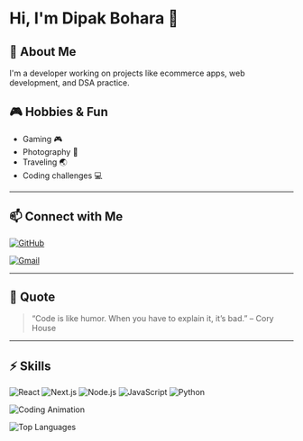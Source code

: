 # Hi, I'm Dipak Bohara 👋

## 🚀 About Me
I'm a developer working on projects like ecommerce apps, web development, and DSA practice.  


## 🎮 Hobbies & Fun
- Gaming 🎮
- Photography 📸
- Traveling 🌏
- Coding challenges 💻

---



## 📫 Connect with Me

[![GitHub](https://img.shields.io/badge/GitHub-@dipak0304-black?style=social&logo=github)](https://github.com/dipak0304)

[![Gmail](https://img.shields.io/badge/Gmail-dipakbohara019@gmail.com-red?style=social&logo=gmail)](mailto:dipakbohara019@gmail.com)

---
## 💬 Quote
> “Code is like humor. When you have to explain it, it’s bad.” – Cory House

---

## ⚡ Skills

![React](https://img.shields.io/badge/React-61DAFB?style=for-the-badge&logo=react&logoColor=black)
![Next.js](https://img.shields.io/badge/Next.js-000000?style=for-the-badge&logo=next.js&logoColor=white)
![Node.js](https://img.shields.io/badge/Node.js-339933?style=for-the-badge&logo=nodedotjs&logoColor=white)
![JavaScript](https://img.shields.io/badge/JavaScript-F7DF1E?style=for-the-badge&logo=javascript&logoColor=black)
![Python](https://img.shields.io/badge/Python-3776AB?style=for-the-badge&logo=python&logoColor=white)


![Coding Animation](https://media.giphy.com/media/13HgwGsXF0aiGY/giphy.gif)

![Top Languages](https://github-readme-stats.vercel.app/api/top-langs/?username=dipak0304&layout=compact)










